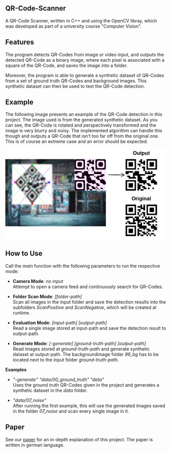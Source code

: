 ## QR-Code-Scanner 
A QR-Code Scanner, written in C++ and using the OpenCV libray, which was developed as part of a university course "Computer Vision".

## Features
The program detects QR-Codes from image or video input, and outputs the detected QR-Code as a binary image,
where each pixel is associated with a square of the QR-Code, and saves the image into a folder.

Moreover, the program is able to generate a synthetic dataset of QR-Codes from a set of ground truth QR-Codes and background images.
This synthetic dataset can then be used to test the QR-Code detection.

## Example

The following image presents an example of the QR-Code detection in this project.
The image used is from the generated synthetic dataset.
As you can see, the QR-Code is rotated and perspectively transformed and the image is very blurry and noisy.
The implemented algorithm can handle this though and outputs a QR-Code that isn't too far off from the original one.
This is of course an extreme case and an error should be expected.

![QR-Code Detection Example](QR-Code-Detection-Example.png)

## How to Use
Call the *main* function with the following parameters to run the respective mode:

- **Camera Mode**: *no input*  
Attempt to open a camera feed and continuously search for QR-Codes.

- **Folder Scan Mode**: *[folder-path]*  
Scan all images in the input folder and save the detection results into the subfolders *ScanPositive* and *ScanNegative*,
which will be created at runtime.

- **Evaluation Mode**: *[input-path] [output-path]*  
Read a single image stored at input-path and save the detection result to output-path.   

 - **Generate Mode**: *[-generate] [ground-truth-path] [output-path]*  
Read images stored at *ground-truth-path* and generate synthetic dataset at output-path.
The backgroundimage folder *99_bg* has to be located next to the input folder *ground-truth-path*.

**Examples**
- *"-generate" "data/00_ground_truth" "data"*    
Uses the ground truth QR-Codes given in the project and generates a synthetic dataset in the *data* folder.

- *"data/07_noise"*  
After running the first example, this will use the generated images saved in the folder *07_noise* and scan every single image in it.

## Paper
See our [paper](paper.pdf) for an in-depth explanation of this project.
The paper is written in german language.
